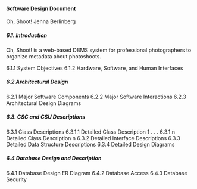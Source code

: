 #### Software Design Document
Oh, Shoot!
Jenna Berlinberg

##### 6.1. Introduction
Oh, Shoot! is a web-based DBMS system for professional photographers to organize metadata about photoshoots.

6.1.1     System Objectives
6.1.2     Hardware, Software, and Human Interfaces

##### 6.2 Architectural Design
6.2.1     Major Software Components
6.2.2     Major Software Interactions
6.2.3     Architectural Design Diagrams

##### 6.3. CSC and CSU Descriptions
6.3.1     Class Descriptions
6.3.1.1   Detailed Class Description 1
                  .
                  .
                  .
6.3.1.n   Detailed Class Description n
6.3.2     Detailed Interface Descriptions
6.3.3     Detailed Data Structure Descriptions
6.3.4     Detailed Design Diagrams

##### 6.4 Database Design and Description
6.4.1     Database Design ER Diagram
6.4.2     Database Access
6.4.3     Database Security
